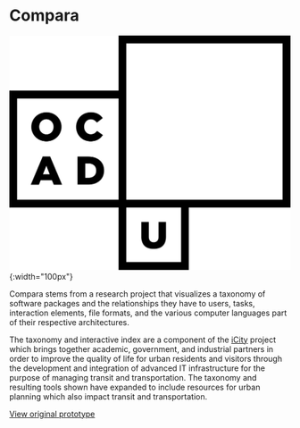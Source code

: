 # Compara

![](logo.svg){:width="100px"}

Compara stems from a research project that visualizes a taxonomy of software packages and the relationships they have to users, tasks, interaction elements, file formats, and the various computer languages part of their respective architectures.

The taxonomy and interactive index are a component of the [iCity](https://uttri.utoronto.ca/research/projects/icity/) project which brings together academic, government, and industrial partners in order to improve the quality of life for urban residents and visitors through the development and integration of advanced IT infrastructure for the purpose of managing transit and transportation. The taxonomy and resulting tools shown have expanded to include resources for urban planning which also impact transit and transportation.

[View original prototype](http://ocadu-val.github.io/cmpr)
